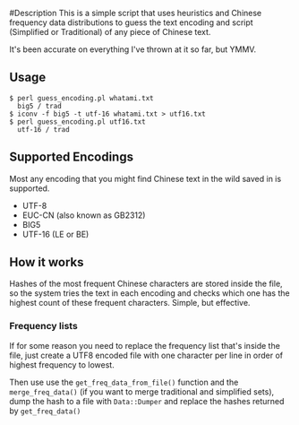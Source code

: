 #Description
This is a simple script that uses heuristics and Chinese frequency data distributions to guess the text encoding and script (Simplified or Traditional) of any piece of Chinese text.

It's been accurate on everything I've thrown at it so far, but YMMV.

## Usage
    
    $ perl guess_encoding.pl whatami.txt
      big5 / trad      
    $ iconv -f big5 -t utf-16 whatami.txt > utf16.txt
    $ perl guess_encoding.pl utf16.txt
      utf-16 / trad          
    
## Supported Encodings
Most any encoding that you might find Chinese text in the wild saved in is supported.

* UTF-8 
* EUC-CN (also known as GB2312)
* BIG5
* UTF-16 (LE or BE)

## How it works
Hashes of the most frequent Chinese characters are stored inside the file, so the system tries the text in each encoding and checks which one has the highest count of these frequent characters. Simple, but effective. 

### Frequency lists
If for some reason you need to replace the frequency list that's inside the file, just create a UTF8 encoded file with one character per line in order of highest frequency to lowest.

Then use use the `get_freq_data_from_file()` function and the `merge_freq_data()` (if you want to merge traditional and simplified sets), dump the hash to a file with `Data::Dumper` and replace the hashes returned by `get_freq_data()` 
                                                                  

